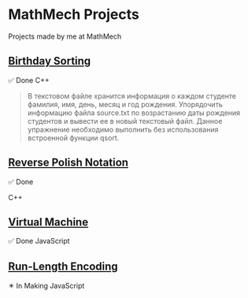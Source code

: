 # MathMech Projects
Projects made by me at MathMech

## [Birthday Sorting](https://github.com/aqerd/MathMech-Projects/tree/main/BirthdaySorting)
:white_check_mark: Done
C++
> В текстовом файле хранится информация о каждом студенте фамилия, имя, день, месяц и год рождения. Упорядочить информацию файла source.txt по возрастанию даты рождения студентов и вывести ее в новый текстовый файл. Данное упражнение необходимо выполнить без использования встроенной функции qsort.

## [Reverse Polish Notation](https://github.com/aqerd/MathMech-Projects/tree/main/ReversePolishNotation)
:white_check_mark: Done

C++
## [Virtual Machine](https://github.com/aqerd/MathMech-Projects/tree/main/VirtualMachine)
:white_check_mark: Done
JavaScript

## [Run-Length Encoding](https://github.com/aqerd/MathMech-Projects/tree/main/RunLengthEncoding)
:eight_pointed_black_star:	In Making
JavaScript
